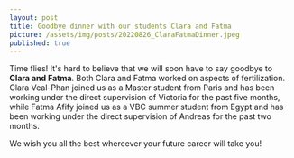 ```yaml
---
layout: post
title: Goodbye dinner with our students Clara and Fatma
picture: /assets/img/posts/20220826_ClaraFatmaDinner.jpeg
published: true
---
```

Time flies! It's hard to believe that we will soon have to say goodbye to **Clara and Fatma**. Both Clara and Fatma worked on aspects of fertilization. Clara Veal-Phan joined us as a Master student from Paris and has been working under the direct supervision of Victoria for the past five months, while Fatma Afify joined us as a VBC summer student from Egypt and has been working under the direct supervision of Andreas for the past two months.

We wish you all the best whereever your future career will take you!
